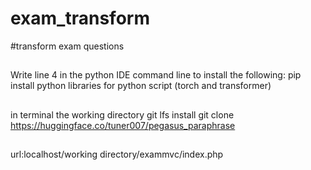 # exam_transform
#transform exam questions
##
Write line 4 in the python IDE command line to install the following:
pip install python libraries for python script (torch and transformer)
##
in terminal the working directory
git lfs install
git clone https://huggingface.co/tuner007/pegasus_paraphrase
##
url:localhost/working directory/exammvc/index.php
